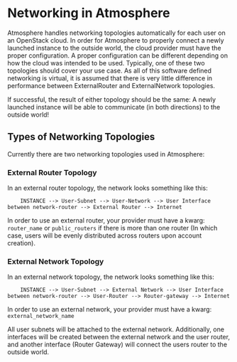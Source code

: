 # Networking in Atmosphere

Atmosphere handles networking topologies automatically for each user on an OpenStack cloud.
In order for Atmosphere to properly connect a newly launched instance to the outside world, the cloud provider must have the proper configuration. A proper configuration can be different depending on how the cloud was intended to be used.
Typically, one of these two topologies should cover your use case. As all of this software defined networking is virtual, it is assumed that there is very little difference in performance between ExternalRouter and ExternalNetwork topologies.

If successful, the result of either topology should be the same: A newly launched instance will be able to communicate (in both directions) to the outside world!

## Types of Networking Topologies
Currently there are two networking topologies used in Atmosphere:

### External Router Topology
In an external router topology, the network looks something like this:
```
    INSTANCE --> User-Subnet --> User-Network --> User Interface between network-router --> External Router --> Internet
```

In order to use an external router, your provider must have a kwarg: `router_name` or `public_routers` if there is more than one router (In which case, users will be evenly distributed across routers upon account creation).


### External Network Topology
In an external network topology, the network looks something like this:
```
    INSTANCE --> User-Subnet --> External Network --> User Interface between network-router --> User-Router --> Router-gateway --> Internet
```

In order to use an external network, your provider must have a kwarg: `external_network_name`

All user subnets will be attached to the external network. Additionally, one interfaces will be created between the external network and the user router, and another interface (Router Gateway) will connect the users router to the outside world.
